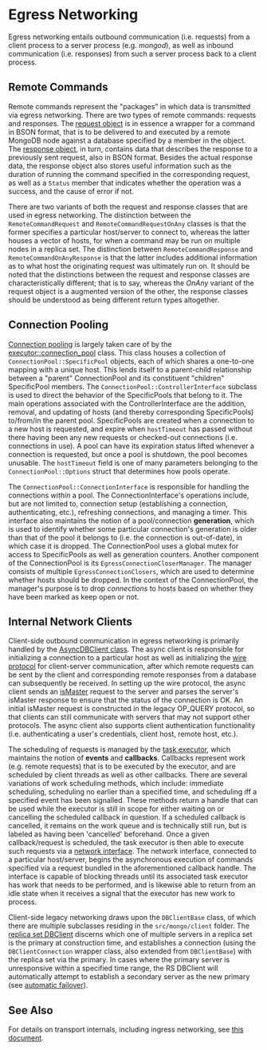 # Egress Networking

Egress networking entails outbound communication (i.e. requests) from a client process to a server process (e.g. *mongod*), as well as inbound communication (i.e. responses) from such a server process back to a client process.

## Remote Commands

Remote commands represent the "packages" in which data is transmitted via egress networking. There are two types of remote commands: requests and responses. The [request object][remote_command_request_h] is in essence a wrapper for a command in BSON format, that is to be delivered to and executed by a remote MongoDB node against a database specified by a member in the object. The [response object][remote_command_response_h], in turn, contains data that describes the response to a previously sent request, also in BSON format. Besides the actual response data, the response object also stores useful information such as the duration of running the command specified in the corresponding request, as well as a `Status` member that indicates whether the operation was a success, and the cause of error if not. 

There are two variants of both the request and response classes that are used in egress networking. The distinction between the `RemoteCommandRequest` and `RemoteCommandRequestOnAny` classes is that the former specifies a particular host/server to connect to, whereas the latter houses a vector of hosts, for when a command may be run on multiple nodes in a replica set. The distinction between `RemoteCommandResponse` and `RemoteCommandOnAnyResponse` is that the latter includes additional information as to what host the originating request was ultimately run on. It should be noted that the distinctions between the request and response classes are characteristically different; that is to say, whereas the *OnAny* variant of the request object is a augmented version of the other, the response classes should be understood as being different return types altogether.

## Connection Pooling

[Connection pooling][connection_pool] is largely taken care of by the [executor::connection_pool][connection_pool_h] class. This class houses a collection of `ConnectionPool::SpecificPool` objects, each of which shares a one-to-one mapping with a unique host. This lends itself to a parent-child relationship between a "parent" ConnectionPool and its constituent "children" SpecificPool members. The `ConnectionPool::ControllerInterface` subclass is used to direct the behavior of the SpecificPools that belong to it. The main operations associated with the ControllerInterface are the addition, removal, and updating of hosts (and thereby corresponding SpecificPools) to/from/in the parent pool. SpecificPools are created when a connection to a new host is requested, and expire when `hostTimeout` has passed without there having been any new requests or checked-out connections (i.e. connections in use). A pool can have its expiration status lifted whenever a connection is requested, but once a pool is shutdown, the pool becomes unusable. The `hostTimeout` field is one of many parameters belonging to the `ConnectionPool::Options` struct that determines how pools operate. 

The `ConnectionPool::ConnectionInterface` is responsible for handling the connections *within* a pool. The ConnectionInterface's operations include, but are not limited to, connection setup (establishing a connection, authenticating, etc.), refreshing connections, and managing a timer. This interface also maintains the notion of a pool/connection **generation**, which is used to identify whether some particular connection's generation is older than that of the pool it belongs to (i.e. the connection is out-of-date), in which case it is dropped. The ConnectionPool uses a global mutex for access to SpecificPools as well as generation counters. Another component of the ConnectionPool is its `EgressConnectionCloserManager`. The manager consists of multiple `EgressConnectionClosers`, which are used to determine whether hosts should be dropped. In the context of the ConnectionPool, the manager's purpose is to drop *connections* to hosts based on whether they have been marked as keep open or not.

## Internal Network Clients

Client-side outbound communication in egress networking is primarily handled by the [AsyncDBClient class][async_client_h]. The async client is responsible for initializing a connection to a particular host as well as initializing the [wire protocol][wire_protocol] for client-server communication, after which remote requests can be sent by the client and corresponding remote responses from a database can subsequently be received. In setting up the wire protocol, the async client sends an [isMaster][is_master] request to the server and parses the server's isMaster response to ensure that the status of the connection is OK. An initial isMaster request is constructed in the legacy OP_QUERY protocol, so that clients can still communicate with servers that may not support other protocols. The async client also supports client authentication functionality (i.e. authenticating a user's credentials, client host, remote host, etc.). 

The scheduling of requests is managed by the [task executor][task_executor_h], which maintains the notion of **events** and **callbacks**. Callbacks represent work (e.g. remote requests) that is to be executed by the executor, and are scheduled by client threads as well as other callbacks. There are several variations of work scheduling methods, which include: immediate scheduling, scheduling no earlier than a specified time, and scheduling iff a specified event has been signalled. These methods return a handle that can be used while the executor is still in scope for either waiting on or cancelling the scheduled callback in question. If a scheduled callback is cancelled, it remains on the work queue and is technically still run, but is labeled as having been 'cancelled' beforehand. Once a given callback/request is scheduled, the task executor is then able to execute such requests via a [network interface][network_interface_h]. The network interface, connected to a particular host/server, begins the asynchronous execution of commands specified via a request bundled in the aforementioned callback handle. The interface is capable of blocking threads until its associated task executor has work that needs to be performed, and is likewise able to return from an idle state when it receives a signal that the executor has new work to process. 

Client-side legacy networking draws upon the `DBClientBase` class, of which there are multiple subclasses residing in the `src/mongo/client` folder. The [replica set DBClient][dbclient_rs_h] discerns which one of multiple servers in a replica set is the primary at construction time, and establishes a connection (using the `DBClientConnection` wrapper class, also extended from `DBClientBase`) with the replica set via the primary. In cases where the primary server is unresponsive within a specified time range, the RS DBClient will automatically attempt to establish a secondary server as the new primary (see [automatic failover][automatic_failover]).

## See Also
For details on transport internals, including ingress networking, see [this
document][transport_internals].

[remote_command_request_h]: ../src/mongo/executor/remote_command_request.h
[remote_command_response_h]: ../src/mongo/executor/remote_command_response.h
[connection_pool]: https://en.wikipedia.org/wiki/Connection_pool
[connection_pool_h]: ../src/mongo/executor/connection_pool.h
[session_h]: ../src/mongo/transport/session.h
[async_client_h]: ../src/mongo/client/async_client.h
[is_master]: https://docs.mongodb.com/manual/reference/command/isMaster/
[wire_protocol]: https://docs.mongodb.com/manual/reference/mongodb-wire-protocol/
[task_executor_h]: ../src/mongo/executor/task_executor.h
[network_interface_h]: ../src/mongo/executor/network_interface.h
[dbclient_rs_h]: ../src/mongo/client/dbclient_rs.h
[automatic_failover]: https://docs.mongodb.com/manual/replication/#automatic-failover
[transport_internals]: ../src/mongo/transport/README.md
